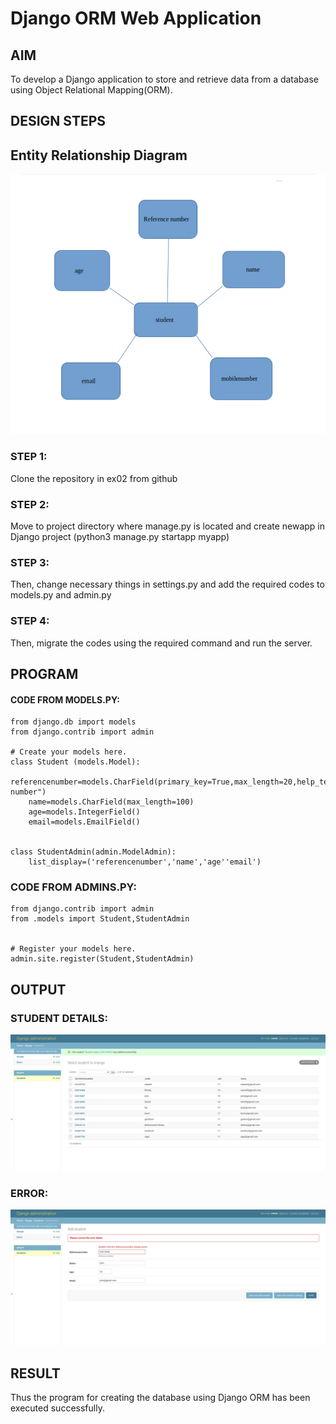 # Django ORM Web Application

## AIM
To develop a Django application to store and retrieve data from a database using Object Relational Mapping(ORM).
## DESIGN STEPS
## Entity Relationship Diagram
![ER](ENTITIY.png)

### STEP 1:
Clone the repository in ex02 from github
### STEP 2:
Move to project directory where manage.py is located and create newapp in Django project (python3 manage.py startapp myapp)
### STEP 3:
Then, change necessary things in settings.py and add the required codes to models.py and admin.py

### STEP 4:

Then, migrate the codes using the required command and run the server. 
## PROGRAM

#### CODE FROM MODELS.PY:
```
from django.db import models
from django.contrib import admin

# Create your models here.
class Student (models.Model):
    referencenumber=models.CharField(primary_key=True,max_length=20,help_text="reference number")
    name=models.CharField(max_length=100)
    age=models.IntegerField()
    email=models.EmailField()


class StudentAdmin(admin.ModelAdmin):
    list_display=('referencenumber','name','age''email')

```

### CODE FROM ADMINS.PY:
```
from django.contrib import admin
from .models import Student,StudentAdmin


# Register your models here.
admin.site.register(Student,StudentAdmin)
```


## OUTPUT
### STUDENT DETAILS:
![STD-DETAILS](output1.png)
### ERROR:
![ERROR](error.png)
## RESULT
Thus the program for creating the database using Django ORM has been executed successfully.